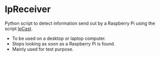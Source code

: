 # IpReceiver
 Python script to detect information send out by a Raspberry Pi using the script [IpCast](https://github.com/RunningAroundIC/IpCast).
 - To be used on a desktop or laptop computer.
 - Stops looking as soon as a Raspberry Pi is found.
 - Mainly used for test purpose.
